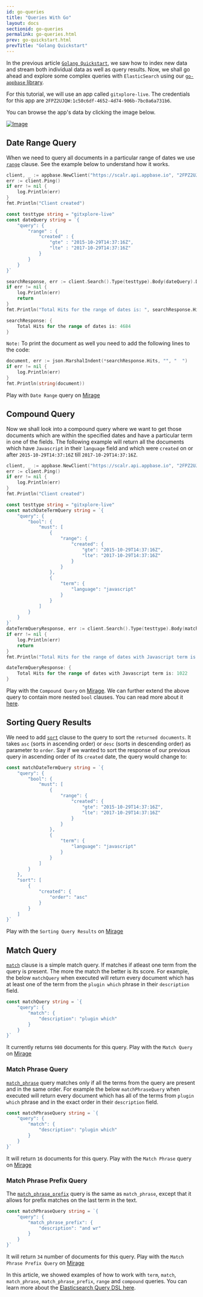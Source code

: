 ```yaml
---
id: go-queries
title: "Queries With Go"
layout: docs
sectionid: go-queries
permalink: go-queries.html
prev: go-quickstart.html
prevTitle: "Golang Quickstart"
---
```


In the previous article [`Golang Quickstart`](/go-quickstart.html), we saw how to index new data and stream both individual data as well as query results. Now, we shall go ahead and explore some complex queries with `ElasticSearch` using our [`go-appbase` library](https://godoc.org/github.com/appbaseio/go-appbase/).

For this tutorial, we will use an app called `gitxplore-live`. The credentials for this app are `2FPZ2UJQW:1c50c6df-4652-4d74-906b-7bc0a6a731b6`.

You can browse the app's data by clicking the image below.

[![Image](https://i.imgur.com/Pvh2btF.png)](https://appbaseio.github.io/dejavu/live/#?input_state=XQAAAAKvAQAAAAAAAAA9iIqnY-B2BnTZGEQz6wkFsXzANcEiOj1t75YJPmGw7xeXjnOyOKwcTIJQljSmiDlmnS0idduXRCWx36R0WY9_Vp2OeiWvs5xdlMjiRDDupmmjgc5kXonz8uq6m2RqZAJEc_g63epaXm2VZJ6P017RqXwhNW50YP02uGPJzw_wlnNHejyw3A55t32cUtVwYDVOtKa99NwNlFHAdl3uj_6iHw3B-0vHqDKRryA5CsywM3FCsu23ODTNzechJe-gmxprZA9mVWAEtVsHlY2xwiEtAoUv2y01q-PbwwQRWgvPawZOg_2FMxpSdtTlo3pM6GtNC58SfDg-9XlSibEGCXddBtwfsFtLe__m9Bxxb4Ko1ga01UaH5Ww5n5_KJWXsgh17HlNH_vawxqo)

## Date Range Query

When we need to query all documents in a particular range of dates we use [`range`](https://www.elastic.co/guide/en/elasticsearch/reference/5.6/query-dsl-range-query.html) clause. See the example below to understand how it works.

```go
client, _ := appbase.NewClient("https://scalr.api.appbase.io", "2FPZ2UJQW", "1c50c6df-4652-4d74-906b-7bc0a6a731b6", "gitxplore-live")
err := client.Ping()
if err != nil {
	log.Println(err)
}
fmt.Println("Client created")

const testtype string = "gitxplore-live"
const dateQuery string = `{
	"query": {
		"range" : {
			"created" : {
				"gte" : "2015-10-29T14:37:16Z",
				"lte" : "2017-10-29T14:37:16Z"
			}
		}
	}
}`

searchResponse, err := client.Search().Type(testtype).Body(dateQuery).Do()
if err != nil {
	log.Println(err)
	return
}
fmt.Println("Total Hits for the range of dates is: ", searchResponse.Hits.TotalHits)
```
```go
searchResponse: {
	Total Hits for the range of dates is: 4684
}
```
``Note:`` To print the document as well you need to add the following lines to the code:
```go
document, err := json.MarshalIndent(*searchResponse.Hits, "", "  ")
if err != nil {
	log.Println(err)
}
fmt.Println(string(document))
```
Play with `Date Range` query on [Mirage](appbaseio.github.io/mirage/#?input_state=XQAAAAKjDAAAAAAAAAA9iIhnNAWbsswtYjeQNZkpzQK4_mOzUeDpWmFX40My38I2h2kWQlEdacvCMz6CtrX2pl2yy1LFtI8PefTkjddNtb1d4yacMv2ni8qYGp6yBtb_-oP0y6NadalvEMEYzWi_LqQ9mRe7P0mnWEZnms4MVU1rDLGSaeM2Mz8PnBpHlB8ozXiqBjd1HlXOyeHMn5YveDpjt6BIMyLyGa2t8hZgMVZjYLCqQfjpLtkwgaEOmm2R1JmcWDyJyLna4GMxMs4r-IB62CWjJDzP0z4x-RfvS62oJTV_QWTdNhkUbqBUiFBhVVl7-ayTdtv0yCAHx1AgpRTttjFd4ziRvtuIUg-5cVTilejvGrcHV_zB-iUoIEyNw5oEixmlR__80-CEG1Fja4GkFx9ETbv2QdsGGn22U9T2_1kfEf9XhFy5c0H1qTaIr137ek9KgLguG4emUkj6MnknmSprSHbURPySNcuAKnaYYjePFPTTSIHxQDAQ7RdlJzujWuYAacOdO4OjlQdU96tb-FK2nQzFB0mP1kyhhejGrLO6YEQBgMNIDPYDYVK3XPImr1le4xw97v7k54s2XRwUVLDUrBBsR_6sfGPc5w6PWXcU0xCCQE6xc8k-0PlcVhoiKKE5NcR7Io9ysbZiHDQ4ZEgs8W44LlW2I0TToEfTCsd7SMVL661-3NGlbXia_vfdkHdIaO43IUQhItj4fYSdCnQrxiNNQbrGfbbYR_JvBxpwbGZhDHB_seCPImnEsJmlQkXq4iTbcu-MZKKdfNNg6r4tvUKDOlwIZk2aLJdfQFsuds-00lw6YiLFFgqtIm9Cqt-7iwYP_7opRD_LupUmvGOqygxSWXZTHZTDM8pQkx2lUYsCZ24Hxv9nFfbzexACj_JwPx9v2BbSHdnRQPUBEEp2WuTVHV7-PzYcr_DYEvXUb0f7YgadA34jGq1ToVfziz55WegG91abrNie8ba-Tt_a3zjW4ZzFOLOjdQx0QxY4IZk5FV__9PC9Ng)

## Compound Query

Now we shall look into a compound query where we want to get those documents which are within the specified dates and have a particular term in one of the fields. The following example will return all the documents which have `Javascript` in their `language` field and which were `created` on or after `2015-10-29T14:37:16Z` till `2017-10-29T14:37:16Z`.

```go
client, _ := appbase.NewClient("https://scalr.api.appbase.io", "2FPZ2UJQW", "1c50c6df-4652-4d74-906b-7bc0a6a731b6", "gitxplore-live")
err := client.Ping()
if err != nil {
	log.Println(err)
}
fmt.Println("Client created")

const testtype string = "gitxplore-live"
const matchDateTermQuery string = `{
	"query": {
		"bool": {
			"must": [
				{
					"range": {
						"created": {
							"gte": "2015-10-29T14:37:16Z",
							"lte": "2017-10-29T14:37:16Z"
						}
					}
				},
				{
					"term": {
						"language": "javascript"
					}
				}
			]
		}
	}
}`
dateTermQueryResponse, err := client.Search().Type(testtype).Body(matchDateTermQuery).Do()
if err != nil {
	log.Println(err)
	return
}
fmt.Println("Total Hits for the range of dates with Javascript term is: ", dateTermQueryResponse.Hits.TotalHits)
```
```go
dateTermQueryResponse: {
	Total Hits for the range of dates with Javascript term is: 1022
}
```
Play with the `Compound Query` on [Mirage](appbaseio.github.io/mirage/#?input_state=XQAAAAKjDQAAAAAAAAA9iIhnNAWbsswtYjeQNZkpzQK4_mOzUeDpWmFX40My38I2h2kWQlEdacvCMz6CtrX2pl2yy1LFtI8PefTkjddNtb1d4yacMv2ni8qYGp6yBtb_-oP0y6NadalvEMEYzWi_LqQ9mRe7P0mnWEZnms4MVU1rDLGSaeM2Mz8PnBpHlB8ozXiqBjd1HlXOyeHMn5YveDpjt6BIMyLyGa2t8hZgMVZjYLCqQfjpLtkwgaEOmm2R1JmcWDyJyLna4GMxMs4r-IB62CWjJFpLSDvyu_mM_MRP6uJO6YtZ1uAe6otWHfaTGdC0cxa9cI8wzgGM5DGHwlCi6yWsTDaMALy_ouzQPdvMlfC0R33CUIu4Srx5Y_RTVjfq7sgdA1pmIhH1TlbmHWFbS7Y2cSdo73pq__lkqlolbbhPZkrg5VGkcVMRnSPlXnl0R0DVyRCtRNmIufdi0SCVGdQ7UTeFQu4Mu55hvYDBx9bQDnmn65slHhyYDYPONMMTj1Zv2fSSFBPLzyjMewBW_D80IYf62i3y40sVIyl4XT8tvYfju_xNyYIzxs_CP14Tyk9Z5Uzmo2oBOkX1G2mJf_2zq2vhSPiEg5QxXeuAlBIyh7xvA2vDEhdj5jKk-c7R8YzS2u-T5zcbMi-eprfIDSqrxH-8Ut8eOMW_ADsC-VpgzMwEYDuk46L4q7SrQOwI1gkHMGUpX1qTidBjy-AxynwKD-9hDVx770vjaB5A03AoAe1DLq6lpXYtc2gZsXIXRtQJ8Wof4hvioPtuU9513JCxA-i1vLkDU7X_3H9xWUxz-y-PgqXpVb9ojze1BVplnUzZhYZKEUbQOcRNPF4oU3zBJcoRJDaONGkAmsB86bNtMiUQ9mshgjI-0aHBCu4k1zLGlLaFr0NA1l8mAlIldUZsTQp6OoBfDb7VH2mIAfcDWCacI2LpvFQyiUjtxNb5o2ZtbtN__pg0Dn013s1_aCXnYT77vE16-00EyWKlAPYAt8lDmEjStGj0kTBB6XPlZfn7Wy3eL6qFcrEyKz8KFbqe4sW6_Gr-1XNTmFnMz_88lnAA).
We can further extend the above query to contain more nested `bool` clauses. You can read more about it [here](https://www.elastic.co/guide/en/elasticsearch/reference/5.6/query-dsl-bool-query.html).

## Sorting Query Results

We need to add [`sort`](https://www.elastic.co/guide/en/elasticsearch/reference/5.6/search-request-sort.html) clause to the query to sort the `returned documents`. It takes `asc` (sorts in ascending order) or `desc` (sorts in descending order) as parameter to `order`. Say if we wanted to sort the response of our previous query in ascending order of its `created` date, the query would change to:

```go
const matchDateTermQuery string = `{
	"query": {
		"bool": {
			"must": [
				{
					"range": {
						"created": {
							"gte": "2015-10-29T14:37:16Z",
							"lte": "2017-10-29T14:37:16Z"
						}
					}
				},
				{
					"term": {
						"language": "javascript"
					}
				}
			]
		}
	},
	"sort": [
		{
			"created": {
				"order": "asc"
			}
		}
	]
}`
```
Play with the `Sorting Query Results` on [Mirage](appbaseio.github.io/mirage/#?input_state=XQAAAAIUDgAAAAAAAAA9iIhnNAWbsswtYjeQNZkpzQK4_mOzUeDpWmFX40My38I2h2kWQlEdacvCMz6CtrX2pl2yy1LFtI8PefTkjddNtb1d4yacMv2ni8qYGp6yBtb_-oP0y6NadalvEMEYzWi_LqQ9mRe7P0mnWEZnms4MVU1rDLGSaeM2Mz8PnBpHlB8ozXiqBjd1HlXOyeHMn5YveDpjt6BIMyLyGa2t8hZgMVZjYLCqQfjpLtkwgaEOmm2R1JmcWDyJyLna4GMxMs4r-IB62CWjJFpLSDvyu_mM_MRP6uJO6YtZ1uAe6otWHfaTGdC0cxa9cI8wzgGM5DGHwlCi6yWsTDaMALy_ouzQPdvMlfC0R33CUIu4Srx5Y_RTVjfq7sgdA1pmIhH1TlbmHWFbS7Y2cSdo73pq__lkqlolbbhPZkrg5VGkcVMRnSPlXnl0R0DVyRCtRNmIufdi0SCVGdQ7UTeFQu4Mu55hvYDBx9bQDnmn65slHhyYDYPONMMTj1Zv2fSSFBPLzyjMewBW_D80IYf62i3y40sVIyl4XT8tvYfju_xNyYIzxs_CP14Tyk9Z5Uzmo2oBOkX1G2mJf_2zq2vhSPiEg5QxXeuAlBIyh7xvA2vDEhdj5jKk-c7R8YzS2u-T5zcbMi-eprfIDSqrxH-8Ut8eOMW_ADsC-VpgzMwEYDuk46L4q7SrQOwI1gkHMGUpX1qTidBjy-AxynwKD-9hDVx770vjaB5A03AoAe1DLq6lpXYtc2gZsXIXRtQJ8Wof4hvioPtuU9513JCxA-i1vLkDU7X_3H9xWUxz-y-PgqXpVb9ojze1BVplnUzZhYZKEUbQOcRNPF4oU3zBJcoRJDaONGkAmsB86bNtMiUQ9mshgjI-0aHBCu4k1zLGlLaFr0NA1l8mAlIldUZsTQp6OoBfDb7VH2mIAfcDWCacI2LpvFQyiUjtxNb5o2ZtbtN__pg0Dn01_c3h1mLOI81tetiuh8jXJbKfs-YktndNkYW3sse3idUuwAb_GiXVzPAOUyL2P0Hw5AW1USvc-jrjXpaSDvYT2FJL0KRZj5bxnz1Fw-wssO8dcdjBZUpsVW1noovQBBtB4I1a-zOtyuYoxdTmc4cXDq_8cl96)

## Match Query

[`match`](https://www.elastic.co/guide/en/elasticsearch/reference/5.6/query-dsl-match-query.html#query-dsl-match-query) clause is a simple match query. If matches if atleast one term from the query is present. The more the match the better is its score. For example, the below `matchQuery` when executed will return every document which has at least one of the term from the `plugin which` phrase in their `description` field.

```go
const matchQuery string = `{
	"query": {
		"match": {
			"description": "plugin which"
		}
	}
}`
```
It currently returns `980` documents for this query.
Play with the `Match Query` on [Mirage](appbaseio.github.io/mirage/#?input_state=XQAAAAJCDAAAAAAAAAA9iIhnNAWbsswtYjeQNZkpzQK4_mOzUeDpWmFX40My38I2h2kWQlEdacvCMz6CtrX2pl2yy1LFtI8PefTkjddNtb1d4yacMv2ni8qYGp6yBtb_-oP0y6NadalvEMEYzWi_LqQ9mRe7P0mnWEZnms4MVU1rDLGSaeM2Mz8PnBpHlB8ozXiqBjd1HlXOyeHMn5YveDpjt6BIMyLyGa2t8hZgMVZjYLCqQfjpLtkwgaEOmm2R1JmcWDyJyLna4GMxMs4r-IB62CWjJFpLSDvyu_mM_MRP6uJO6YtZ1uAe6otWHfaTGdC0cxa_xsuZSsaLNpDXeiG-sabfHGofyPzN4CQFey5kqLVoxtipdBv33cZVkzZf4twuvl7RLMIfabJ4R8PrE3_Z4Ha_i4OI4voih854V3oXAZTRrNXvAOd4nGcBhbA5hsu6Y26qfBWWLY-YOah1lhtmjSpgrImPBaONMNWHZdeASE0iRsxPcExtdQ5I_77IDD-DkClmdMVu7P5H3lmsrPVXARFokIjoD3FpmTupHqWmeCsjohjtlG-bAZxVfmJXQ4LPLh8iE_IWUVwfi0XyYGIIgPjnmHwAJ-FZvO8pwXlZVmcM7ITUcjUZhceV5FYIxuRkERT5efSDx331X8o9aO4BmdDn0-IVcWs60qSUn6ZOnoeMAPRBO9oalADxIPPgFBz87BvpDrUah43Bvx5Z76ps8xOrXnFH7CM3v-wKvBRcaXMX6HeUZjhlBXu_jZcEa6Htc_GDEEcBPcpYz0vZKRXd6DhEPg42sZ-Rovw7VdU0n3ZtyQCVxZY8qCTg718tQG56hTxrHLuErFpKu4vrC4QLy3FpWxHxrx5waotKrlI7_XPoWv3vMwf79mlSlryS8y7mT22vHr9hPplTkmq2F-IVfh9vXccVUKlE49BJzEbzgWT2MLboXtIDn3JAioFw9duR4o7-6V-c)

### Match Phrase Query

[`match_phrase`](https://www.elastic.co/guide/en/elasticsearch/reference/5.6/query-dsl-match-query-phrase.html#query-dsl-match-query-phrase) query matches only if all the terms from the query are present and in the same order. For example the below `matchPhraseQuery` when executed will return every document which has all of the terms from `plugin which` phrase and in the exact order in their `description` field.

```go
const matchPhraseQuery string = `{
	"query": {
		"match": {
			"description": "plugin which"
		}
	}
}`
```

It will return `16` documents for this query.
Play with the `Match Phrase` query on [Mirage](appbaseio.github.io/mirage/#?input_state=XQAAAAJXDAAAAAAAAAA9iIhnNAWbsswtYjeQNZkpzQK4_mOzUeDpWmFX40My38I2h2kWQlEdacvCMz6CtrX2pl2yy1LFtI8PefTkjddNtb1d4yacMv2ni8qYGp6yBtb_-oP0y6NadalvEMEYzWi_LqQ9mRe7P0mnWEZnms4MVU1rDLGSaeM2Mz8PnBpHlB8ozXiqBjd1HlXOyeHMn5YveDpjt6BIMyLyGa2t8hZgMVZjYLCqQfjpLtkwgaEOmm2R1JmcWDyJyLna4GMxMs4r-IB62CWjJFpLSDvyu_mM_MRP6uJO6YtZ1uAe6otWHfaTGdC0cxa_xsuZSsaLNpDXeiG-sabfHGofyPzN4CQFey5kqLVoxtjeFOBS1wgtRH20v8dO_fVXoyNW-gxcFmjOgeumWMW4kglNoWUm6DtUiOQZ1ZSNdiexjDTLyEtz0U0rD42p75o0PtSgG6vBnbYOqLn1Vk2OtRN5KKEP64-bw8BjOHpDlk_6GB-mq8BqMu9Fg9J2tYG_TnBjjgAbO7LOo8sGEY1hNwKerdwVx4xJGx1UdRthU3lagSGLkJ1BLiMbvGJ0XRY8w-G_g6qG-EBB8PhuDg3R5MExspV4oy9ipK6YOI9pJ7Qh-cBPv5ivZK33xqVbDfq5Kb97NLo4X_x3EusAH0HRbai2d1fa1n6l8oA3JDZhpy7liphWYhianp6v3urs1la2T6pVrebK4koP2H8vun4ck-VXALIWm9-sEPh4yLP13WcuDsmif9f_8tSLoPnuJvH-zcBktLAudN3npDBJyQAZ24-PMj-ub6MnjYOGmpqFdj2Ub5c6d9FDs7Vr_SUErMHvXA0DCJiI4MQRScxvX5S_IX_9CrVVroR_MZX3gyKyxLlkuzRjBt1P343LV6PXGRUhWQ_u2WdM4jkRyVZyA1Lk7Vq9KqmIBqaUV7KccWHQ6IJyK-EGUK5zVmApgT8WI-HHKSGbGJ__9j1qxg)

### Match Phrase Prefix Query

The [`match_phrase_prefix`](https://www.elastic.co/guide/en/elasticsearch/reference/5.6/query-dsl-match-query-phrase-prefix.html#query-dsl-match-query-phrase-prefix) query is the same as `match_phrase`, except that it allows for prefix matches on the last term in the text.

```go
const matchPhraseQuery string = `{
	"query": {
		"match_phrase_prefix": {
			"description": "and wr"
		}
	}
}`
```

It will return `34` number of documents for this query.
Play with the `Match Phrase Prefix Query` on [Mirage](appbaseio.github.io/mirage/#?input_state=XQAAAAJ0DAAAAAAAAAA9iIhnNAWbsswtYjeQNZkpzQK4_mOzUeDpWmFX40My38I2h2kWQlEdacvCMz6CtrX2pl2yy1LFtI8PefTkjddNtb1d4yacMv2ni8qYGp6yBtb_-oP0y6NadalvEMEYzWi_LqQ9mRe7P0mnWEZnms4MVU1rDLGSaeM2Mz8PnBpHlB8ozXiqBjd1HlXOyeHMn5YveDpjt6BIMyLyGa2t8hZgMVZjYLCqQfjpLtkwgaEOmm2R1JmcWDyJyLna4GMxMs4r-IB62CWjJFpLSDvyu_mM_MRP6uJO6YtZ1uAe6otWHfaTGdC0cxa_xsuZSsaLNpDXeiG-sabfHGofyPzN4CQFey5kqLVoxtjiUWsuOyxZujQoHYJp27YL_J3-K3PDEm78TGLIbspUsliRHA10weYS2BFSn7RnHigWnPoi7y49tk09MUzI_3pLAM-ykhu_ZLRJQ5qUZarzjC-pZVeW1Kcyfgr5UihbKq5--pm2WB-Pu4quy4qf9cYqxUAKdiTEGDuSs-S44iOzy08p7T2DszuM_loqkRDWFcf4xCZ-U10wyDDA2yCpNBQV12L-NeBFaVBx5aD2omvJJSackVZ-UqoivC_Rppuqongd-dNBF2SzmywAtGmGl12awbDvAXdEGGuxZdpiHbdM4IgtWM2qGjbH68QJBJDCjNzNq7egwzah9YK4f9EX7HK6_Di3rehkolys7w_7skPy1sGfKQzLT_9ttGOHSU16We9HBGD7k2Aa7T6u23Au0SupCXHY4MnjkhZtMhTXOdEjKha6t_EvYtKJ4tsBlRkj7uB5lfDNrdO9Xn2qyxWMlQ0nm1B1VW74Aau-r0H47kfRkvWNRDVU5tcRWJLj11Y9yKAZn6rHUvUFe1Fw-ZI0kbborzxvZEVCBX-RqI22sql-gBBN9c_xe93-Tt1jC6HPFVZeEqW3xcO9Simh2UKWFbS4VbXtPqPtnQz_0TQuBY8JUvlF5S_UQf7A2zg)

In this article, we showed examples of how to work with `term`, `match`, `match_phrase`, `match_phrase_prefix`, `range` and `compound` queries. You can learn more about the [Elasticsearch Query DSL here](https://www.elastic.co/guide/en/elasticsearch/reference/5.6/query-dsl.html).
